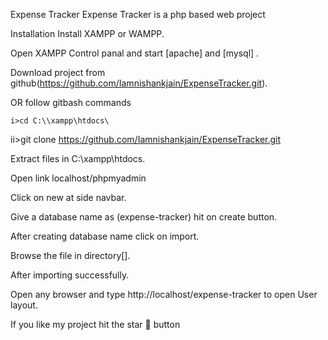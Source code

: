Expense Tracker
Expense Tracker is a php based web project 

Installation
Install XAMPP or WAMPP.

Open XAMPP Control panal and start [apache] and [mysql] .

Download project from github(https://github.com/Iamnishankjain/ExpenseTracker.git).

OR follow gitbash commands

    i>cd C:\\xampp\htdocs\
   ii>git clone https://github.com/Iamnishankjain/ExpenseTracker.git

Extract files in C:\xampp\htdocs.

Open link localhost/phpmyadmin

Click on new at side navbar.

Give a database name as (expense-tracker) hit on create button.

After creating database name click on import.

Browse the file in directory[].

After importing successfully.

Open any browser and type http://localhost/expense-tracker to open User layout.

If you like my project hit the star 🌟 button

